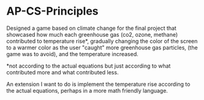 # AP-CS-Principles
Designed a game based on climate change for the final project that showcased how much each greenhouse gas (co2, ozone, methane) contributed to temperature rise*, gradually changing the color of the screen to a warmer color as the user "caught" more greenhouse gas particles, (the game was to avoid), and the temperature increased. 

*not according to the actual equations but just according to what contributed more and what contributed less. 

An extension I want to do is implement the temperature rise according to the actual equations, perhaps in a more math friendly language. 
